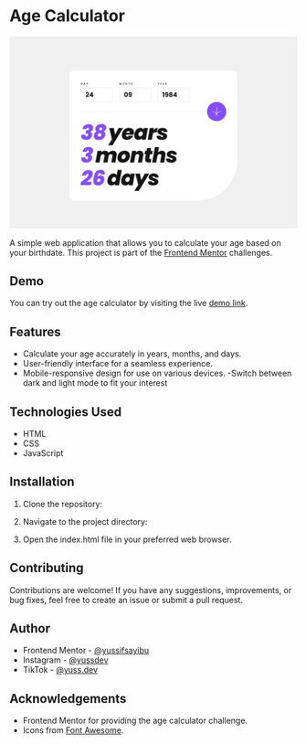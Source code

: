 
# Age Calculator

![Age Calculator Screenshot](design/desktop-completed.jpg)

A simple web application that allows you to calculate your age based on your birthdate. This project is part of the [Frontend Mentor](https://www.frontendmentor.io/) challenges.

## Demo

You can try out the age calculator by visiting the live [demo link](https://yussifsayibu.github.io/Age-Calculator/).

## Features

- Calculate your age accurately in years, months, and days.
- User-friendly interface for a seamless experience.
- Mobile-responsive design for use on various devices.
-Switch between dark and light mode to fit your interest

## Technologies Used

- HTML
- CSS
- JavaScript

## Installation

1. Clone the repository:


2. Navigate to the project directory:



3. Open the index.html file in your preferred web browser.


## Contributing

Contributions are welcome! If you have any suggestions, improvements, or bug fixes, feel free to create an issue or submit a pull request.

## Author

- Frontend Mentor - [@yussifsayibu](https://www.frontendmentor.io/profile/yussifsayibu)
- Instagram - [@yussdev](https://www.instagram.com/yussdev/)
- TikTok - [@yuss.dev](https://www.tiktok.com/@yuss.dev)


## Acknowledgements

- Frontend Mentor for providing the age calculator challenge.
- Icons from [Font Awesome](https://fontawesome.com/).


